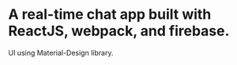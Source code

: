 # A real-time chat app built with ReactJS, webpack, and firebase. 
UI using Material-Design library.

